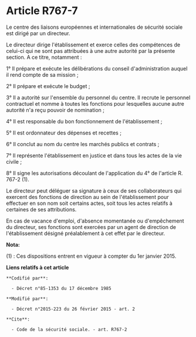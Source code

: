 # Article R767-7

Le centre des liaisons européennes et internationales de sécurité sociale est dirigé par un directeur. 

Le directeur dirige l'établissement et exerce celles des compétences de celui-ci qui ne sont pas attribuées à une autre
autorité par la présente section. A ce titre, notamment : 

1° Il prépare et exécute les délibérations du conseil d'administration auquel il rend compte de sa mission ; 

2° Il prépare et exécute le budget ; 

3° Il a autorité sur l'ensemble du personnel du centre. Il recrute le personnel contractuel et nomme à toutes les fonctions
pour lesquelles aucune autre autorité n'a reçu pouvoir de nomination ; 

4° Il est responsable du bon fonctionnement de l'établissement ; 

5° Il est ordonnateur des dépenses et recettes ; 

6° Il conclut au nom du centre les marchés publics et contrats ; 

7° Il représente l'établissement en justice et dans tous les actes de la vie civile ; 

8° Il signe les autorisations découlant de l'application du 4° de l'article R. 767-2 (1). 

Le directeur peut déléguer sa signature à ceux de ses collaborateurs qui exercent des fonctions de direction au sein de
l'établissement pour effectuer en son nom soit certains actes, soit tous les actes relatifs à certaines de ses attributions. 

En cas de vacance d'emploi, d'absence momentanée ou d'empêchement du directeur, ses fonctions sont exercées par un agent de
direction de l'établissement désigné préalablement à cet effet par le directeur.

**Nota:**

(1) : Ces dispositions entrent en vigueur à compter du 1er janvier 2015.

**Liens relatifs à cet article**

	**Codifié par**:

	  - Décret n°85-1353 du 17 décembre 1985

	**Modifié par**:

	  - Décret n°2015-223 du 26 février 2015 - art. 2

	**Cite**:

	  - Code de la sécurité sociale. - art. R767-2
